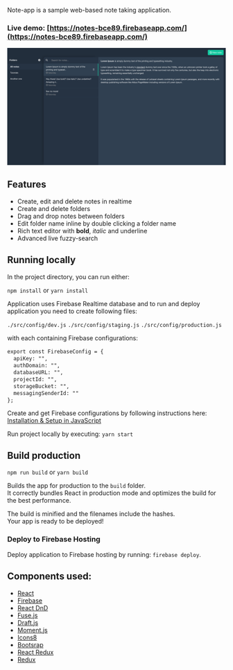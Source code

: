 Note-app is a sample web-based note taking application.

### Live demo: [https://notes-bce89.firebaseapp.com/](https://notes-bce89.firebaseapp.com/)

![Note app screenshot](https://github.com/ruuti/note-app/blob/master/screenshots/screenshot.png)

## Features

- Create, edit and delete notes in realtime
- Create and delete folders
- Drag and drop notes between folders
- Edit folder name inline by double clicking a folder name
- Rich text editor with **bold**, *italic* and underline
- Advanced live fuzzy-search

## Running locally

In the project directory, you can run either:

`npm install` or `yarn install`

Application uses Firebase Realtime database and to run and deploy application you need to create following files:

`./src/config/dev.js`
`./src/config/staging.js`
`./src/config/production.js`

with each containing Firebase configurations:

```
export const FirebaseConfig = {
  apiKey: "",
  authDomain: "",
  databaseURL: "",
  projectId: "",
  storageBucket: "",
  messagingSenderId: ""
};
```

Create and get Firebase configurations by following instructions here: [
Installation & Setup in JavaScript](https://firebase.google.com/docs/database/web/start)

Run project locally by executing: `yarn start`

## Build production

`npm run build` or `yarn build`

Builds the app for production to the `build` folder.<br>
It correctly bundles React in production mode and optimizes the build for the best performance.

The build is minified and the filenames include the hashes.<br>
Your app is ready to be deployed!

### Deploy to Firebase Hosting

Deploy application to Firebase hosting by running: `firebase deploy`.

## Components used:

- [React](https://github.com/facebook/react)
- [Firebase](https://firebase.google.com/)
- [React DnD](https://github.com/react-dnd/react-dnd)
- [Fuse.js](https://github.com/krisk/fuse)
- [Draft.js](https://github.com/facebook/draft-js)
- [Moment.js](https://github.com/moment/moment/)
- [Icons8](https://icons8.com/)
- [Bootsrap](https://github.com/twbs/bootstrap)
- [React Redux](https://github.com/reduxjs/react-redux)
- [Redux](https://github.com/reduxjs/redux)

